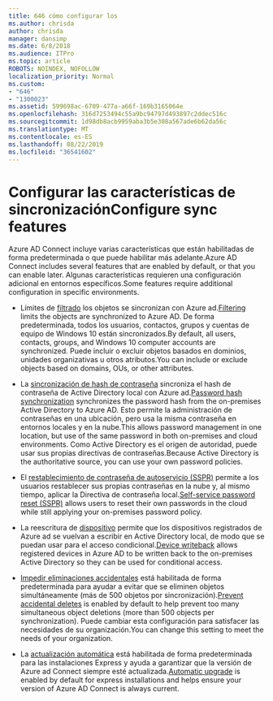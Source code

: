 ```yaml
---
title: 646 cómo configurar los
ms.author: chrisda
author: chrisda
manager: dansimp
ms.date: 6/8/2018
ms.audience: ITPro
ms.topic: article
ROBOTS: NOINDEX, NOFOLLOW
localization_priority: Normal
ms.custom:
- "646"
- "1300023"
ms.assetid: 599698ac-6709-477a-a66f-169b3165064e
ms.openlocfilehash: 316d7253494c55a9bc94797d493897c2ddec516c
ms.sourcegitcommit: 1d98db8acb9959aba3b5e308a567ade6b62da56c
ms.translationtype: MT
ms.contentlocale: es-ES
ms.lasthandoff: 08/22/2019
ms.locfileid: "36541602"
---
```

# <a name="configure-sync-features"></a><span data-ttu-id="3ff7c-102">Configurar las características de sincronización</span><span class="sxs-lookup"><span data-stu-id="3ff7c-102">Configure sync features</span></span>

<span data-ttu-id="3ff7c-103">Azure AD Connect incluye varias características que están habilitadas de forma predeterminada o que puede habilitar más adelante.</span><span class="sxs-lookup"><span data-stu-id="3ff7c-103">Azure AD Connect includes several features that are enabled by default, or that you can enable later.</span></span> <span data-ttu-id="3ff7c-104">Algunas características requieren una configuración adicional en entornos específicos.</span><span class="sxs-lookup"><span data-stu-id="3ff7c-104">Some features require additional configuration in specific environments.</span></span>

- <span data-ttu-id="3ff7c-105">Límites de [filtrado](https://docs.microsoft.com/azure/active-directory/connect/active-directory-aadconnectsync-configure-filtering) los objetos se sincronizan con Azure ad.</span><span class="sxs-lookup"><span data-stu-id="3ff7c-105">[Filtering](https://docs.microsoft.com/azure/active-directory/connect/active-directory-aadconnectsync-configure-filtering) limits the objects are synchronized to Azure AD.</span></span> <span data-ttu-id="3ff7c-106">De forma predeterminada, todos los usuarios, contactos, grupos y cuentas de equipo de Windows 10 están sincronizados.</span><span class="sxs-lookup"><span data-stu-id="3ff7c-106">By default, all users, contacts, groups, and Windows 10 computer accounts are synchronized.</span></span> <span data-ttu-id="3ff7c-107">Puede incluir o excluir objetos basados en dominios, unidades organizativas u otros atributos.</span><span class="sxs-lookup"><span data-stu-id="3ff7c-107">You can include or exclude objects based on domains, OUs, or other attributes.</span></span>

- <span data-ttu-id="3ff7c-108">La [sincronización de hash de contraseña](https://docs.microsoft.com/azure/active-directory/connect/active-directory-aadconnectsync-implement-password-hash-synchronization) sincroniza el hash de contraseña de Active Directory local con Azure ad.</span><span class="sxs-lookup"><span data-stu-id="3ff7c-108">[Password hash synchronization](https://docs.microsoft.com/azure/active-directory/connect/active-directory-aadconnectsync-implement-password-hash-synchronization) synchronizes the password hash from the on-premises Active Directory to Azure AD.</span></span> <span data-ttu-id="3ff7c-109">Esto permite la administración de contraseñas en una ubicación, pero usa la misma contraseña en entornos locales y en la nube.</span><span class="sxs-lookup"><span data-stu-id="3ff7c-109">This allows password management in one location, but use of the same password in both on-premises and cloud environments.</span></span> <span data-ttu-id="3ff7c-110">Como Active Directory es el origen de autoridad, puede usar sus propias directivas de contraseñas.</span><span class="sxs-lookup"><span data-stu-id="3ff7c-110">Because Active Directory is the authoritative source, you can use your own password policies.</span></span>

- <span data-ttu-id="3ff7c-111">El [restablecimiento de contraseña de autoservicio (SSPR)](https://docs.microsoft.com/azure/active-directory/authentication/quickstart-sspr) permite a los usuarios restablecer sus propias contraseñas en la nube y, al mismo tiempo, aplicar la Directiva de contraseña local.</span><span class="sxs-lookup"><span data-stu-id="3ff7c-111">[Self-service password reset (SSPR)](https://docs.microsoft.com/azure/active-directory/authentication/quickstart-sspr) allows users to reset their own passwords in the cloud while still applying your on-premises password policy.</span></span>

- <span data-ttu-id="3ff7c-112">La reescritura de [dispositivo](https://docs.microsoft.com/azure/active-directory/connect/active-directory-aadconnect-feature-device-writeback) permite que los dispositivos registrados de Azure ad se vuelvan a escribir en Active Directory local, de modo que se puedan usar para el acceso condicional.</span><span class="sxs-lookup"><span data-stu-id="3ff7c-112">[Device writeback](https://docs.microsoft.com/azure/active-directory/connect/active-directory-aadconnect-feature-device-writeback) allows registered devices in Azure AD to be written back to the on-premises Active Directory so they can be used for conditional access.</span></span>

- <span data-ttu-id="3ff7c-113">[Impedir eliminaciones accidentales](https://docs.microsoft.com/azure/active-directory/connect/active-directory-aadconnectsync-feature-prevent-accidental-deletes) está habilitada de forma predeterminada para ayudar a evitar que se eliminen objetos simultáneamente (más de 500 objetos por sincronización).</span><span class="sxs-lookup"><span data-stu-id="3ff7c-113">[Prevent accidental deletes](https://docs.microsoft.com/azure/active-directory/connect/active-directory-aadconnectsync-feature-prevent-accidental-deletes) is enabled by default to help prevent too many simultaneous object deletions (more than 500 objects per synchronization).</span></span> <span data-ttu-id="3ff7c-114">Puede cambiar esta configuración para satisfacer las necesidades de su organización.</span><span class="sxs-lookup"><span data-stu-id="3ff7c-114">You can change this setting to meet the needs of your organization.</span></span>

- <span data-ttu-id="3ff7c-115">La [actualización automática](https://docs.microsoft.com/azure/active-directory/connect/active-directory-aadconnect-feature-automatic-upgrade) está habilitada de forma predeterminada para las instalaciones Express y ayuda a garantizar que la versión de Azure ad Connect siempre esté actualizada.</span><span class="sxs-lookup"><span data-stu-id="3ff7c-115">[Automatic upgrade](https://docs.microsoft.com/azure/active-directory/connect/active-directory-aadconnect-feature-automatic-upgrade) is enabled by default for express installations and helps ensure your version of Azure AD Connect is always current.</span></span>
